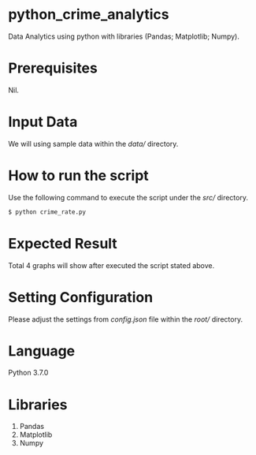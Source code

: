 # python_crime_analytics
Data Analytics using python with libraries (Pandas; Matplotlib; Numpy).


# Prerequisites
Nil.


# Input Data
We will using sample data within the *data/* directory.


# How to run the script
Use the following command to execute the script under the *src/* directory.
```python
$ python crime_rate.py
```

# Expected Result
Total 4 graphs will show after executed the script stated above.


# Setting Configuration
Please adjust the settings from _config.json_ file within the *root/* directory.


# Language
Python 3.7.0


# Libraries
1. Pandas
2. Matplotlib
3. Numpy
